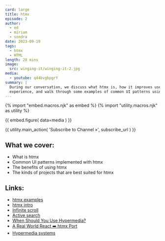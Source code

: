 ```yaml
---
card: large
title: htmx
episode: 2
author:
  - ed
  - miriam
  - sondra
date: 2023-09-19
tags:
  - htmx
  - HTML
length: 28 mins
image:
  src: winging-it/winging-it-2.jpg
media:
  - youtube: q44bvgbpgrY
summary: |
  During our conversation, we discuss what htmx is, how it improves user
  experience, and walk through some examples of common UI patterns using htmx.
---
```


{% import "embed.macros.njk" as embed %}
{% import "utility.macros.njk" as utility %}

{{ embed.figure(
  data=media
) }}

{{ utility.main_action(
  'Subscribe to Channel »',
  subscribe_url
) }}

## What we cover:

- What is htmx
- Common UI patterns implemented with htmx
- The benefits of using htmx
- The kinds of projects that are best suited for htmx

## Links:

- [htmx examples](https://htmx.org/examples/)
- [htmx intro](https://htmx.org/docs/)
- [Infinite scroll](https://htmx.org/examples/infinite-scroll/)
- [Active search](https://htmx.org/examples/active-search/)
- [When Should You Use Hypermedia?](https://htmx.org/essays/when-to-use-hypermedia/)
- [A Real World React ➡️ htmx Port](https://htmx.org/essays/a-real-world-react-to-htmx-port/)
- [Hypermedia systems](https://hypermedia.systems/introduction/)
